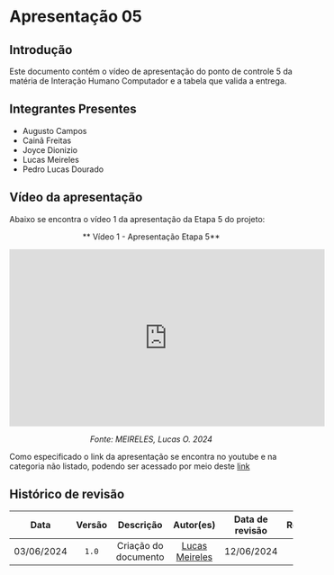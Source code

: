 # Apresentação 05

## Introdução
Este documento contém o vídeo de apresentação do ponto de controle 5 da matéria de Interação Humano Computador e a tabela que valida a entrega.

## Integrantes Presentes

- Augusto Campos
- Cainã Freitas
- Joyce Dionizio
- Lucas Meireles
- Pedro Lucas Dourado


## Vídeo da apresentação
Abaixo se encontra o vídeo 1 da apresentação da Etapa 5 do projeto:

<center>

** Vídeo 1 - Apresentação Etapa 5**

<iframe width="560" height="315" src="https://www.youtube.com/embed/LJ0DTjOgJNE?si=ve1k1IxPi5mncouZ" title="YouTube video player" frameborder="0" allow="accelerometer; autoplay; clipboard-write; encrypted-media; gyroscope; picture-in-picture; web-share" referrerpolicy="strict-origin-when-cross-origin" allowfullscreen></iframe>

*Fonte: MEIRELES, Lucas O. 2024*

</center>

Como especificado o link da apresentação se encontra no youtube e na categoria não listado, podendo ser acessado por meio deste [link](https://youtu.be/LJ0DTjOgJNE)

## Histórico de revisão

|    Data    | Versão |      Descrição       |                  Autor(es)                   | Data de revisão |                 Revisor(es)                 |
| :--------: | :----: | :------------------: | :------------------------------------------: | :-------------: | :-----------------------------------------: |
| 03/06/2024 | `1.0`  | Criação do documento | [Lucas Meireles](https://github.com/Katuner) |   12/06/2024    | [Pedro Lucas](https://github.com/lucasdray) |